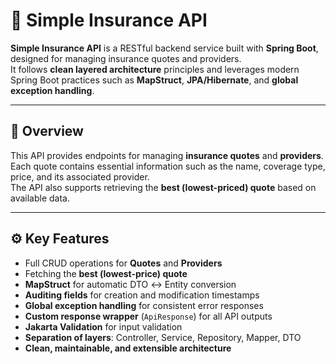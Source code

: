 # 🏢 Simple Insurance API

**Simple Insurance API** is a RESTful backend service built with **Spring Boot**, designed for managing insurance quotes and providers.  
It follows **clean layered architecture** principles and leverages modern Spring Boot practices such as **MapStruct**, **JPA/Hibernate**, and **global exception handling**.

---

## 🚀 Overview

This API provides endpoints for managing **insurance quotes** and **providers**.  
Each quote contains essential information such as the name, coverage type, price, and its associated provider.  
The API also supports retrieving the **best (lowest-priced) quote** based on available data.

---

## ⚙️ Key Features

- Full CRUD operations for **Quotes** and **Providers**
- Fetching the **best (lowest-price) quote**
- **MapStruct** for automatic DTO ↔ Entity conversion
- **Auditing fields** for creation and modification timestamps
- **Global exception handling** for consistent error responses
- **Custom response wrapper** (`ApiResponse`) for all API outputs
- **Jakarta Validation** for input validation
- **Separation of layers**: Controller, Service, Repository, Mapper, DTO
- **Clean, maintainable, and extensible architecture**



